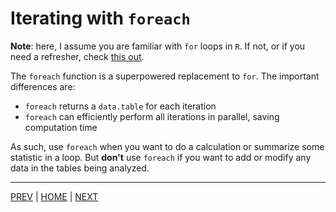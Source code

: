 # Iterating with `foreach`

**Note**: here, I assume you are familiar with `for` loops in `R`. If not, or if you need a refresher,
check [this out](https://intro2r.com/loops.html).


The `foreach` function is a superpowered replacement to `for`. The important differences are:
* `foreach` returns a `data.table` for each iteration
* `foreach` can efficiently perform all iterations in parallel, saving computation time

As such, use `foreach` when you want to do a calculation or summarize some statistic in a loop.
But **don't** use `foreach` if you want to add or modify any data in the tables being analyzed.

---

[PREV](README.md) | [HOME](/README.md) | [NEXT](A.md)
